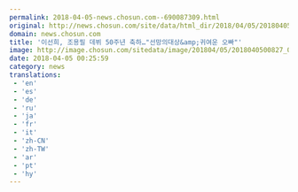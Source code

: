 ```yaml
---
permalink: 2018-04-05-news.chosun.com--690087309.html
original: http://news.chosun.com/site/data/html_dir/2018/04/05/2018040500852.html
domain: news.chosun.com
title: '이선희, 조용필 데뷔 50주년 축하…"선망의대상&amp;귀여운 오빠"'
image: http://image.chosun.com/sitedata/image/201804/05/2018040500827_0.jpg
date: 2018-04-05 00:25:59
category: news
translations: 
 - 'en'
 - 'es'
 - 'de'
 - 'ru'
 - 'ja'
 - 'fr'
 - 'it'
 - 'zh-CN'
 - 'zh-TW'
 - 'ar'
 - 'pt'
 - 'hy'
---
```


